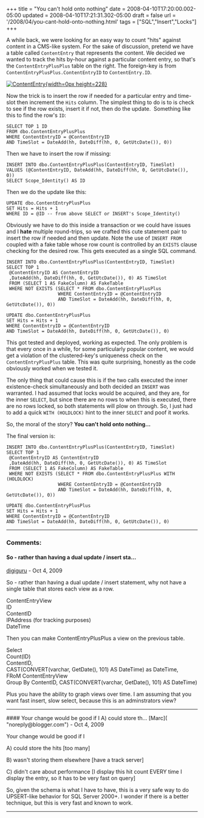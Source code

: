 +++
title = "You can't hold onto nothing"
date = 2008-04-10T17:20:00.002-05:00
updated = 2008-04-10T17:21:31.302-05:00
draft = false
url = '/2008/04/you-cant-hold-onto-nothing.html'
tags = ["SQL","Insert","Locks"]
+++

A while back, we were looking for an easy way to count "hits" against content in a CMS-like system. For the sake of discussion, pretend we have a table called `ContentEntry` that represents the content. We decided we wanted to track the hits by-hour against a particular content entry, so that's the `ContentEntryPlusPlus` table on the right. The foreign-key is from `ContentEntryPlusPlus.ContentEntryID` to `ContentEntry.ID`.

[![ContentEntry](http://lh3.ggpht.com/idisposable/R_6SqNmUbNI/AAAAAAAABIc/RcA2TAlN5do/ContentEntry_thumb.png?imgmax=800){width=0px height=228}](http://lh5.ggpht.com/idisposable/R_6SptmUbMI/AAAAAAAABIU/YFa6TJbd4-8/s1600-h/ContentEntry.png)

Now the trick is to insert the row if needed for a particular entry and time-slot then increment the `Hits` column. The simplest thing to do is to is check to see if the row exists, insert it if not, then do the update.  Something like this to find the row's `ID`:

```
SELECT TOP 1 ID
FROM dbo.ContentEntryPlusPlus
WHERE ContentEntryID = @ContentEntryID
AND TimeSlot = DateAdd(hh, DateDiff(hh, 0, GetUtcDate()), 0))
```

Then we have to insert the row if missing:

```
INSERT INTO dbo.ContentEntryPlusPlus(ContentEntryID, TimeSlot)
VALUES (@ContentEntryID, DateAdd(hh, DateDiff(hh, 0, GetUtcDate()), 0))
SELECT Scope_Identity() AS ID
```

Then we do the update like this:

```
UPDATE dbo.ContentEntryPlusPlus
SET Hits = Hits + 1
WHERE ID = @ID -- from above SELECT or INSERT's Scope_Identity()
```

Obviously we have to do this inside a transaction or we could have issues and I **hate** multiple round-trips, so we crafted this cute statement pair to insert the row if needed and then update. Note the use of `INSERT FROM` coupled with a fake table whose row count is controlled by an `EXISTS` clause checking for the desired row. This gets executed as a single SQL command.

```
INSERT INTO dbo.ContentEntryPlusPlus(ContentEntryID, TimeSlot)
SELECT TOP 1
 @ContentEntryID AS ContentEntryID
 ,DateAdd(hh, DateDiff(hh, 0, GetUtcDate()), 0) AS TimeSlot
 FROM (SELECT 1 AS FakeColumn) AS FakeTable
 WHERE NOT EXISTS (SELECT * FROM dbo.ContentEntryPlusPlus
                   WHERE ContentEntryID = @ContentEntryID
                   AND TimeSlot = DateAdd(hh, DateDiff(hh, 0, GetUtcDate()), 0))

UPDATE dbo.ContentEntryPlusPlus
SET Hits = Hits + 1
WHERE ContentEntryID = @ContentEntryID
AND TimeSlot = DateAdd(hh, DateDiff(hh, 0, GetUtcDate()), 0)
```

This got tested and deployed, working as expected. The only problem is that every once in a while, for some particularly popular content, we would get a violation of the clustered-key's uniqueness check on the `ContentEntryPlusPlus` table. This was quite surprising, honestly as the code obviously worked when we tested it.

The only thing that could cause this is if the two calls executed the inner existence-check simultaneously and both decided an `INSERT` was warranted. I had assumed that locks would be acquired, and they are, for the inner `SELECT`, but since there are no rows to when this is executed, there are no rows locked, so both statements will plow on through. So, I just had to add a quick `WITH (HOLDLOCK)` hint to the inner `SELECT` and poof it works.

So, the moral of the story? **You can't hold onto nothing...**

The final version is:

```
INSERT INTO dbo.ContentEntryPlusPlus(ContentEntryID, TimeSlot)
SELECT TOP 1
 @ContentEntryID AS ContentEntryID
 ,DateAdd(hh, DateDiff(hh, 0, GetUtcDate()), 0) AS TimeSlot
 FROM (SELECT 1 AS FakeColumn) AS FakeTable
 WHERE NOT EXISTS (SELECT * FROM dbo.ContentEntryPlusPlus WITH (HOLDLOCK)
                   WHERE ContentEntryID = @ContentEntryID
                   AND TimeSlot = DateAdd(hh, DateDiff(hh, 0, GetUtcDate()), 0))

UPDATE dbo.ContentEntryPlusPlus
SET Hits = Hits + 1
WHERE ContentEntryID = @ContentEntryID
AND TimeSlot = DateAdd(hh, DateDiff(hh, 0, GetUtcDate()), 0)
```

---
### Comments:
#### So - rather than having a dual update / insert sta...
[digiguru]( "noreply@blogger.com") - <time datetime="2009-10-22T03:39:55.000-05:00">Oct 4, 2009</time>

So - rather than having a dual update / insert statement, why not have a single table that stores each view as a row.  
  
ContentEntryView  
ID  
ContentID  
IPAddress (for tracking purposes)  
DateTime  
  
Then you can make ContentEntryPlusPlus a view on the previous table.  
  
Select  
Count(ID)  
ContentID,  
CAST(CONVERT(varchar, GetDate(), 101) AS DateTime) as DateTime,  
FRoM ContentEntryView  
Group By ContentID, CAST(CONVERT(varchar, GetDate(), 101) AS DateTime)  
  
  
Plus you have the ability to graph views over time. I am assuming that you want fast insert, slow select, because this is an adminstrators view?
<hr />
#### Your change would be good if I A) could store th...
[Marc]( "noreply@blogger.com") - <time datetime="2009-10-22T14:34:38.000-05:00">Oct 4, 2009</time>

Your change would be good if I  
  
A) could store the hits \[too many\]  
  
B) wasn't storing them elsewhere \[have a track server\]  
  
C) didn't care about performance \[I display this hit count EVERY time I display the entry, so it has to be very fast on query\]  
  
So, given the schema is what I have to have, this is a very safe way to do UPSERT-like behavior for SQL Server 2000+. I wonder if there is a better technique, but this is very fast and known to work.
<hr />
